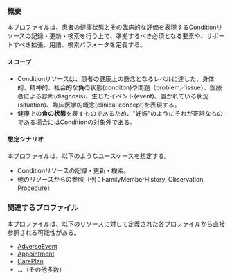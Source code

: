 ### 概要

本プロファイルは、患者の健康状態とその臨床的な評価を表現するConditionリソースの記録・更新・検索を行う上で、準拠するべき必須となる要素や、サポートすべき拡張、用語、検索パラメータを定義する。

#### スコープ

- Conditionリソースは、患者の健康上の懸念となるレベルに達した、身体的、精神的、社会的な<strong>負</strong>の状態(conditon)や問題（problem／issue）、医療者による診断(diagnosis)、生じたイベント(event)、置かれている状況(situation)、臨床医学的概念(clinical concept)を表現する。
- 健康上の<strong>負の状態</strong>を表すものであるため、"妊娠"のようにそれが正常なものである場合にはConditionの対象外である。

#### 想定シナリオ

本プロファイルは、以下のようなユースケースを想定する。

- Conditionリソースの記録・更新・検索。
- 他のリソースからの参照（例：FamilyMemberHistory, Observation, Procedure）

### 関連するプロファイル

本プロファイルは、以下のリソースに対して定義された各プロファイルから直接参照される可能性がある。

- [AdverseEvent](https://www.hl7.org/fhir/adverseevent.html)
- [Appointment](https://www.hl7.org/fhir/appointment.html)
- [CarePlan](https://www.hl7.org/fhir/careplan.html)
- ...（その他多数）
